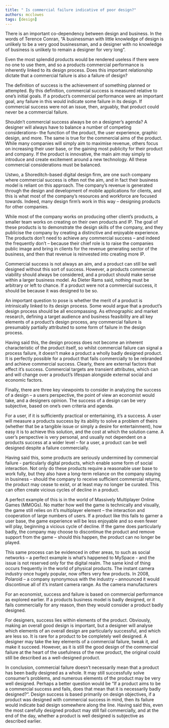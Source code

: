 ```yaml
---
title: " Is commercial failure indicative of poor design?"
authors: mcclowes
tags: [design]
---
```


There is an important co-dependency between design and business. In the words of Terence Conran, “A businessman with little knowledge of design is unlikely to be a very good businessman, and a designer with no knowledge of business is unlikely to remain a designer for very long”. 

<!--truncate-->

Even the most splendid products would be rendered useless if there were no one to use them, and so a products commercial performance is inherently linked to its design process. Does this important relationship dictate that a commercial failure is also a failure of design?

The definition of success is the achievement of something planned or attempted. By this definition, commercial success is measured relative to one’s initial goals. If a product’s commercial performance were an important goal, any failure in this would indicate some failure in its design. If commercial success were not an issue, then, arguably, that product could never be a commercial failure.

Shouldn’t commercial success always be on a designer’s agenda? A designer will always have to balance a number of competing considerations– the function of the product, the user experience, graphic design, and more. The same is true for the commercial aims of the product. While many companies will simply aim to maximise revenue, others focus on increasing their user base, or the gaining most publicity for their product and company. If the product is innovative, the main aim may simply to introduce and create excitement around a new technology. All these commercial considerations must be balanced.

Ustwo, a Shoreditch-based digital design firm, are one such company where commercial success is often not the aim, and in fact their business model is reliant on this approach. The company’s revenue is generated through the design and development of mobile applications for clients, and this is what most of the company’s resources and workforce are focused towards. Indeed, many design firm’s work in this way – designing products for other companies.

While most of the company works on producing other client’s products, a smaller team works on creating on their own products and IP. The goal of these products is to demonstrate the design skills of the company, and they publicise the company by creating a distinctive and enjoyable experience. The products don’t need to achieve any commercial success – and indeed the frequently don’t – because their chief role is to raise the companies public image and bring in clients for the revenue generating sector of the business, and then that revenue is reinvested into creating more IP.

Commercial success is not always an aim, and a product can still be well designed without this sort of success. However, a products commercial viability should always be considered, and a product should make sense within a larger business model. As Dieter Rams said, nothing must be arbitrary or left to chance. If a product were not a commercial success, it should be because it was designed to be so.

An important question to pose is whether the merit of a product is intrinsically linked to its design process. Some would argue that a product’s design process should be all encompassing. As ethnographic and market research, defining a target audience and business feasibility are all key elements of a product’s design process, any commercial failure is presumably partially attributed to some form of failure in the design process. 

Having said this, the design process does not become an inherent characteristic of the product itself, so whilst commercial failure can signal a process failure, it doesn’t make a product a wholly badly designed product. It is perfectly possible for a product that fails commercially to be rebranded and achieve commercial success. Clearly, there are external factors that effect it’s success. Commercial targets are transient attributes, which can and will change over a product’s lifespan alongside external social and economic factors.

Finally, there are three key viewpoints to consider in analyzing the success of a design – a users perspective, the point of view an economist would take, and a designers opinion. The success of a design can be very subjective, based on one’s own criteria and agenda.

For a user, if it is sufficiently practical or entertaining, it’s a success. A user will measure a products success by its ability to solve a problem of theirs (whether that be a tangible issue or simply a desire for entertainment), how easy it is to achieve this solution, and the cost at which the solution came. A user’s perspective is very personal, and usually not dependent on a products success at a wider level – for a user, a product can be well designed despite a failure commercially.

Having said this, some products are seriously undermined by commercial failure - particularly digital products, which enable some form of social interaction. Not only do these products require a reasonable user base to work fully, but they also have a long-term reliance on the company staying in business – should the company to receive sufficient commercial returns, the product may cease to exist, or at least may no longer be curated. This can often create vicious cycles of decline in a product.

A perfect example of this is in the world of Massively Multiplayer Online Games (MMOGs). No matter how well the game is technically and visually, the game still relies on it’s multiplayer element – the interaction and cooperation of large numbers of users. If a product like this fails to garner a user base, the game experience will be less enjoyable and so even fewer will play, beginning a vicious cycle of decline. If the game does particularly badly, the company may choose to discontinue the product and remove support from the game – should this happen, the product can no longer be played. 

This same process can be evidenced in other areas, to such as social networks – a perfect example is what’s happened to MySpace - and the issue is not reserved only for the digital realm. The same kind of thing occurs frequently in the world of physical products. The instant camera industry once hugely popular, now offers very few products. In 2008, Polaroid – a company synonymous with the industry – announced it would discontinue all of it’s instant camera range. As the camera manufacturers 

For an economist, success and failure is based on commercial performance as explored earlier. If a products business model is badly designed, or it fails commercially for any reason, then they would consider a product badly designed.

For designers, success lies within elements of the product. Obviously, making an overall good design is important, but a designer will analyse which elements of an overall design are particularly successful, and which are less so. It is rare for a product to be completely well designed. A designer may take the key elements of a commercial failure, tweak it, and make it succeed. However, as it is still the good design of the commercial failure at the heart of the usefulness of the new product, the original could still be described as a well-designed product.

In conclusion, commercial failure doesn’t necessarily mean that a product has been badly designed as a whole. It may still successfully solve consumer’s problems, and numerous elements of the product may be very well designed. Perhaps a better question would be “If a product aims to be a commercial success and fails, does that mean that it is necessarily badly designed?”. Design success is based primarily on design objectives, if a product was designed with commercial success in mind, then its failure would indicate bad design somewhere along the line. Having said this, even the most carefully designed product may still fail commercially, and at the end of the day, whether a product is well designed is subjective as described earlier.
